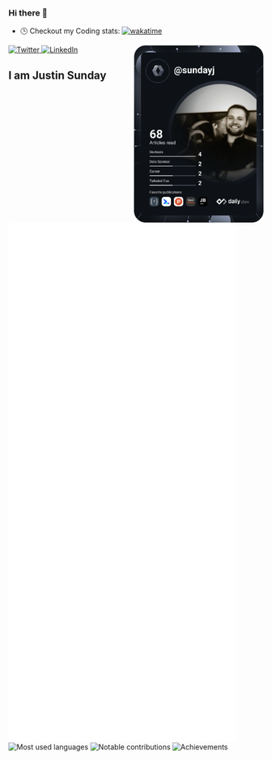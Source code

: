 ### Hi there 👋

- 🕒 Checkout my Coding stats:  [![wakatime](https://wakatime.com/badge/user/8161045b-e258-4932-ba45-d84d199eb2f2.svg)](https://wakatime.com/@8161045b-e258-4932-ba45-d84d199eb2f2)
<div align="left">
  <a href="https://twitter.com/JustinSunday13">
    <img
      src="https://img.shields.io/twitter/follow/JustinSunday13?label=Twitter&logo=twitter&style=flat-square&color=1da1f2&logoColor=ffffff"
      alt="Twitter"
    />
  </a>
  <a href="https://www.linkedin.com/in/justin-sunday/">
    <img
      src="https://img.shields.io/static/v1?logo=linkedin&style=flat-square&color=0072b1&label=LinkedIn&message=%E2%98%86"
      alt="LinkedIn"
    />
  </a>

  <a href="https://api.daily.dev/get?r=sundayj" target="_blank">
    <img
      width="256"
      align="right"
      src="https://github.com/sundayj/sundayj/blob/main/devcard.svg"
    />
  </a>

</div>

## I am Justin Sunday


![Metrics](https://raw.githubusercontent.com/sundayj/sundayj/github-metrics/github-metrics.svg)
![Most used languages](https://raw.githubusercontent.com/sundayj/sundayj/github-metrics/language.svg)
![Notable contributions](https://raw.githubusercontent.com/sundayj/sundayj/github-metrics/notable.svg)
![Achievements](https://raw.githubusercontent.com/sundayj/sundayj/github-metrics/achievements.svg)


<!--
**sundayj/sundayj** is a ✨ _special_ ✨ repository because its `README.md` (this file) appears on your GitHub profile.

Here are some ideas to get you started:

- 🔭 I’m currently working on ...
- 🌱 I’m currently learning ...
- 👯 I’m looking to collaborate on ...
- 🤔 I’m looking for help with ...
- 💬 Ask me about ...
- 📫 How to reach me: ...
- 😄 Pronouns: ...
- ⚡ Fun fact: ...
-->
